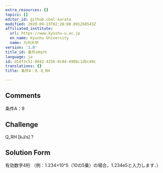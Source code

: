 ```yaml
---
extra_resources: {}
topics: []
editor_id: github.cbal-kurata
modified: 2020-09-23T02:20:08.091268543Z
affiliated_institute:
  url: https://www.kyushu-u.ac.jp
  en_name: Kyushu University
  name: 九州大学
version: '1.0'
title_id: 条件a9qrh
language: ja
id: d14f3c51-8043-4356-8c04-490bc1dbc49c
translations: {}
title: 条件A：9，Q_RH

---
```


## Comments
条件A：9

## Challenge
Q_RH [kJ/s] ?

## Solution Form
有効数字4桁
（例：1.234×10^5（10の5乗）の場合，1.234e5と入力します．）




